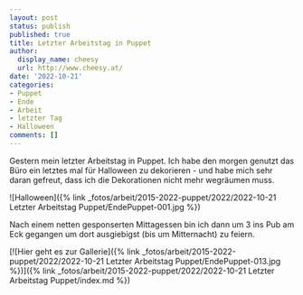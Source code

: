 ```yaml
---
layout: post
status: publish
published: true
title: Letzter Arbeitstag in Puppet
author:
  display_name: cheesy
  url: http://www.cheesy.at/
date: '2022-10-21'
categories:
- Puppet
- Ende
- Arbeit
- letzter Tag
- Halloween
comments: []
---
```

Gestern mein letzter Arbeitstag in Puppet. Ich habe den morgen genutzt das Büro ein letztes mal für Halloween zu dekorieren - und habe mich sehr daran gefreut, dass ich die Dekorationen nicht mehr wegräumen muss.

![Halloween]({% link _fotos/arbeit/2015-2022-puppet/2022/2022-10-21 Letzter Arbeitstag Puppet/EndePuppet-001.jpg %})

Nach einem netten gesponserten Mittagessen bin ich dann um 3 ins Pub am Eck gegangen um dort ausgiebigst (bis um Mitternacht) zu feiern.

[![Hier geht es zur Gallerie]({% link _fotos/arbeit/2015-2022-puppet/2022/2022-10-21 Letzter Arbeitstag Puppet/EndePuppet-013.jpg %})]({% link _fotos/arbeit/2015-2022-puppet/2022/2022-10-21 Letzter Arbeitstag Puppet/index.md %})

